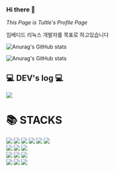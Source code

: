### Hi there 👋

<!--
**PinkTultle/PinkTultle** is a ✨ _special_ ✨ repository because its `README.md` (this file) appears on your GitHub profile.

Here are some ideas to get you started:

- 🔭 I’m currently working on ...
- 🌱 I’m currently learning ...
- 👯 I’m looking to collaborate on ...
- 🤔 I’m looking for help with ...
- 💬 Ask me about ...
- 📫 How to reach me: ...
- 😄 Pronouns: ...
- ⚡ Fun fact: ...
-->

*This Page is Tultle's Profile Page*

임베디드 리눅스 
개발자를 목표로 하고있습니다


![Anurag's GitHub stats](https://github-readme-stats.vercel.app/api?username=PinkTultle&show_icons=true&theme=radical)

![Anurag's GitHub stats](https://github-readme-stats-ten-gilt.vercel.app/api?username=PinkTultle&show_icons=true&layout=compact&theme=radical)


## 💻 DEV's log 💻
<div>
<a href="https://pinkturtleworld.notion.site/f48583bbd6954c7290b6a5c1eb4c155f?pvs=74" target="_blank"><img src="https://img.shields.io/badge/notion-000000?style=flat&logo=notion&logoColor=white"/></a>
</div>
  
<div align=left><h1>📚 STACKS </h1></div>
<div>
  <img src="https://img.shields.io/badge/C-50808E?style=flat&logo=c&logoColor=white">
  <img src="https://img.shields.io/badge/C++-06908F?style=flat&logo=cplusplus&logoColor=white">
  <img src="https://img.shields.io/badge/C%23-0CA4A5?style=flat&logo=csharp&logoColor=white">
  <img src="https://img.shields.io/badge/JAVA-FB8B24?style=flat&logo=openjdk&logoColor=white">
  <img src="https://img.shields.io/badge/Python-006494?style=flat&logo=python&logoColor=white">
  <img src="https://img.shields.io/badge/Oracle-A50104?style=flat&logo=oracle&logoColor=white">
  <br>

  <img src="https://img.shields.io/badge/Git-F26419?style=flat&logo=git&logoColor=white">
  <img src="https://img.shields.io/badge/Github-020100?style=flat&logo=github&logoColor=white">
  <img src="https://img.shields.io/badge/Sourcetree-473BF0?style=flat&logo=sourcetree&logoColor=white">
  <br>
  
  <img src="https://img.shields.io/badge/Linux-FCE694?style=flat&logo=linux&logoColor=white">
  <img src="https://img.shields.io/badge/Ubuntu-E94F37?style=flat&logo=ubuntu&logoColor=white">
  <img src="https://img.shields.io/badge/Raspbian-BC2C1A?style=flat&logo=raspberrypi&logoColor=white">
  <br>
  
  <img src="https://img.shields.io/badge/Arduino-454E9E?style=flat&logo=arduino&logoColor=white">
  <img src="https://img.shields.io/badge/Raspberry PI-E84855?style=flat&logo=raspberrypi&logoColor=white">
  <img src="https://img.shields.io/badge/STM32-4C4C9D?style=flat&logo=stmicroelectronics&logoColor=white">
  <br>
</div>



